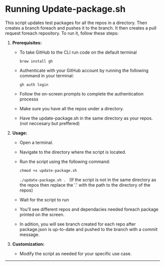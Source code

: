 # Running Update-package.sh

This script updates test packages for all the repos in a directory. Then creates a branch foreach and pushes it to the branch. It then creates a pull request foreach repository.
To run it, follow these steps:

1. **Prerequisites:**
   - To take GitHub to the CLI run code on the default terminal 
   
      `brew install gh`
   - Authenticate with your GitHub account by running the following command in your terminal: 
      
      `gh auth login`
   - Follow the on-screen prompts to complete the authentication processs 
   - Make sure you have all the repos under a directory.
   - Have the update-package.sh in the same directory as your repos. (not neccesary but preffered)

2. **Usage:**
   - Open a terminal.
   - Navigate to the directory where the script is located.
   - Run the script using the following command:
     
     `
     chmod +x update-package.sh
     `
     
     `
     ./update-package.sh . 
     `
     (If the script is not in the same directory as the repos then replace the '.' with the path to the directory of the repos)
     
   - Wait for the script to run
   - You'll see different repos and dependacies needed foreach package  printed on the screen. 
   - In adition, you will see branch created for each repo after package.json is up-to-date and pushed to the branch with a commit message.

3. **Customization:**
   - Modify the script as needed for your specific use case.

---

